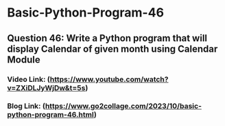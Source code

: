 # Basic-Python-Program-46

## Question 46: Write a Python program that will display Calendar of given month using Calendar Module

### Video Link: (https://www.youtube.com/watch?v=ZXiDLJyWjDw&t=5s)

### Blog Link: (https://www.go2collage.com/2023/10/basic-python-program-46.html)
